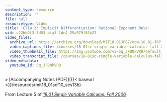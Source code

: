 ```yaml
---
content_type: resource
description: ''
file: null
resourcetype: Video
title: 'Clip 2: Implicit Differentiation: Rational Exponent Rule'
uid: c22bb9f3-8d53-bfa3-1de4-29a979f83b22
video_files:
  archive_url: https://archive.org/download/MIT18.01JF07/ocw-18.01-f07-lec05_300k.mp4
  video_captions_file: /courses/18-01sc-single-variable-calculus-fall-2010/82f68b95db6e5c3aa3d5bb341b6be27e_5q_3FDOkVRQ.vtt
  video_thumbnail_file: https://img.youtube.com/vi/5q_3FDOkVRQ/default.jpg
  video_transcript_file: /courses/18-01sc-single-variable-calculus-fall-2010/e6f98472ab584c2b8bb02f86fcbce655_5q_3FDOkVRQ.pdf
video_metadata:
  youtube_id: 5q_3FDOkVRQ
---
```


» [Accompanying Notes (PDF)]({{< baseurl >}}/resources/mit18_01scf10_ses13b)

From Lecture 5 of [_18.01 Single Variable Calculus, Fall 2006_](/courses/18-01-single-variable-calculus-fall-2006/video_galleries/video-lectures)